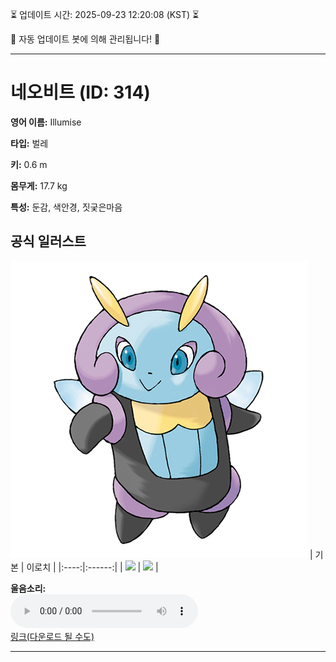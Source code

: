 
⏳ 업데이트 시간: 2025-09-23 12:20:08 (KST) ⏳

🤖 자동 업데이트 봇에 의해 관리됩니다! 🤖

---

# 네오비트 (ID: 314)
**영어 이름:** Illumise

**타입:** 벌레

**키:** 0.6 m

**몸무게:** 17.7 kg

**특성:** 둔감, 색안경, 짓궂은마음

## 공식 일러스트
![](https://raw.githubusercontent.com/PokeAPI/sprites/master/sprites/pokemon/other/official-artwork/314.png)
| 기본 | 이로치 |
|:----:|:------:|
| <img src="http://play.pokemonshowdown.com/sprites/ani/illumise.gif" width="200"> | <img src="http://play.pokemonshowdown.com/sprites/ani-shiny/illumise.gif" width="200"> |

**울음소리:**<br><audio controls src="https://raw.githubusercontent.com/PokeAPI/cries/main/cries/pokemon/latest/314.ogg"></audio><br> [링크(다운로드 될 수도)](https://raw.githubusercontent.com/PokeAPI/cries/main/cries/pokemon/latest/314.ogg)


---
